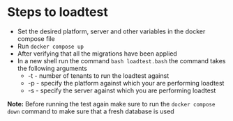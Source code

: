 # Steps to loadtest

- Set the desired platform, server and other variables in the docker compose file
- Run `docker compose up`
- After verifying that all the migrations have been applied 
- In a new shell run the command `bash loadtest.bash`
    the command takes the following arguments
    - -t - number of tenants to run the loadtest against
    - -p - specify the platform against which your are performing loadtest
    - -s - specify the server against which you are performing loadtest

**Note:** Before running the test again make sure to run the `docker compose down` command to make sure that a fresh database is used